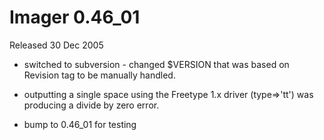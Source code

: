 # Imager 0.46_01

Released 30 Dec 2005

- switched to subversion - changed $VERSION that was based on Revision  tag to be manually handled.

- outputting a single space using the Freetype 1.x driver (type=>'tt')  was producing a divide by zero error.

- bump to 0.46_01 for testing